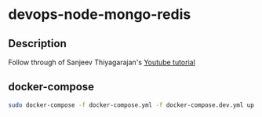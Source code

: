 # devops-node-mongo-redis

## Description

Follow through of Sanjeev Thiyagarajan's [Youtube tutorial](https://www.youtube.com/watch?v=jotpVtFwYBk)

## docker-compose

``` bash
sudo docker-compose -f docker-compose.yml -f docker-compose.dev.yml up -d
```